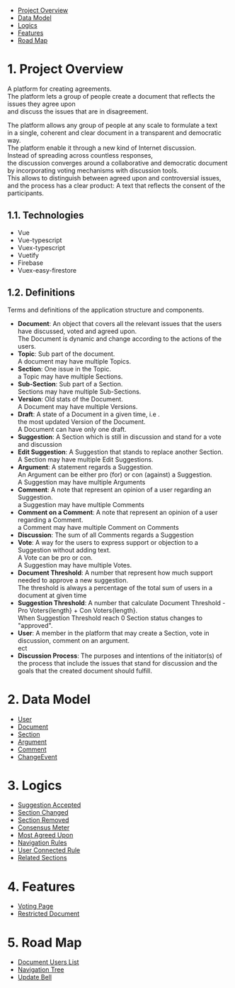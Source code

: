 - [Project Overview](#project-overview)
- [Data Model](#data-model)
- [Logics](#logics)
- [Features](#features)
- [Road Map](#road_map)

# 1. <a id="project-overview">Project Overview</a>
A platform for creating agreements.<br>
The platform lets a group of people create a document that reflects the issues they agree upon<br>
and discuss the issues that are in disagreement.

The platform allows any group of people at any scale to formulate a text<br>
in a single, coherent and clear document in a transparent and democratic way.<br>
The platform enable it through a new kind of Internet discussion.<br>
Instead of spreading across countless responses,<br>
the discussion converges around a collaborative and democratic document<br>
by incorporating voting mechanisms with discussion tools.<br>
This allows to distinguish between agreed upon and controversial issues,<br>
and the process has a clear product: A text that reflects the consent of the participants.
## 1.1. <a id="technologies-overview"></a>Technologies
- Vue
- Vue-typescript
- Vuex-typescript
- Vuetify
- Firebase
- Vuex-easy-firestore
## 1.2. <a id="definitions">Definitions</a>
Terms and definitions of the application structure and components.
- <a id="document_definition">__Document__</a>: An object that covers all the relevant issues that the users have discussed, voted and agreed upon.<br>
  The Document is dynamic and change according to the actions of the users.
- <a id="topic_definition">__Topic__</a>: Sub part of the document.<br>
  A document may have multiple Topics.
- <a id="section_definition">__Section__</a>: One issue in the Topic.<br>
  a Topic may have multiple Sections.
- <a id="sub-section_definition">__Sub-Section__</a>: Sub part of a Section.<br>
  Sections may have multiple Sub-Sections.
- <a id="version_definition">__Version__</a>: Old stats of the Document.<br>
  A Document may have multiple Versions.
- <a id="draft_definition">__Draft__</a>: A state of a Document in a given time, i.e .<br>
  the most updated Version of the Document.<br>
  A Document can have only one draft.
- <a id="suggestion_definition">__Suggestion__</a>: A Section which is still in discussion and stand for a vote and discussion
- <a id="edit_suggestion_definition">__Edit Suggestion__</a>: A Suggestion that stands to replace another Section.<br>
  A Section may have multiple Edit Suggestions.
- <a id="argument_definition">__Argument__</a>: A statement regards a Suggestion.<br>
  An Argument can be either pro (for) or con (against) a Suggestion.<br>
  A Suggestion may have multiple Arguments
- <a id="comment_definition">__Comment__</a>: A note that represent an opinion of a user regarding an Suggestion.<br>
  a Suggestion may have multiple Comments
- <a id="comment_on_a_comment_definition">__Comment on a Comment__</a>: A note that represent an opinion of a user regarding a Comment.<br>
  a Comment may have multiple Comment on Comments
- <a id="discussion_definition">__Discussion__</a>: The sum of all Comments regards a Suggestion
- <a id="vote_definition">__Vote__</a>: A way for the users to express support or objection to a Suggestion without adding text.<br>
  A Vote can be pro or con.<br>
  A Suggestion may have multiple Votes.
- <a id="document_threshold_definition">__Document Threshold__</a>: A number that represent how much support needed to approve a new suggestion.<br>
  The threshold is always a percentage of the total sum of users in a document at given time
- <a id="suggestion_threshold_definition">__Suggestion Threshold__</a>: A number that calculate Document Threshold - Pro Voters{length} + Con Voters{length}.<br>
  When Suggestion Threshold reach 0 Section status changes to "approved".
- <a id="user_definition">__User__</a>: A member in the platform that may create a Section, vote in discussion, comment on an argument.<br>
  ect
- <a id="discussion_process_definition">__Discussion Process__</a>: The purposes and intentions of the initiator(s) of the process that include the issues that stand for discussion and the goals that the created document should fulfill.
# 2. <a id="data-model">Data Model</a>
- [User](./data_model.md#user)
- [Document](./data_model.md#document)
- [Section](./data_model.md#section)
- [Argument](./data_model.md#argument)
- [Comment](./data_model.md#comment)
- [ChangeEvent](./data_model.md#changeevent)
# 3. <a id="logics">Logics</a>
- [Suggestion Accepted](./logics.md#suggestion_accepted)
- [Section Changed](./logics.md#section_changed)
- [Section Removed](./logics.md#section_removed)
- [Consensus Meter](./logics.md#consensus_meter)
- [Most Agreed Upon](./logics.md#most_agreed_upon)
- [Navigation Rules](./logics.md#navigation_rules)
- [User Connected Rule](./logics.md#user_connected_rule)
- [Related Sections](./logics.md#related_sections)
# 4. <a id="features">Features</a>
- [Voting Page](VotingPage/README.md)
- [Restricted Document](RestrictedDocument/README.md)
# 5. <a id="road_map">Road Map</a>
- [Document Users List](DocumentUsersList/README.md)
- [Navigation Tree](NavigationTree/README.md)
- [Update Bell](UpdateBell/README.md)
